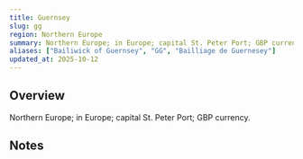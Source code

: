 ```yaml
---
title: Guernsey
slug: gg
region: Northern Europe
summary: Northern Europe; in Europe; capital St. Peter Port; GBP currency.
aliases: ["Bailiwick of Guernsey", "GG", "Bailliage de Guernesey"]
updated_at: 2025-10-12
---
```


## Overview

Northern Europe; in Europe; capital St. Peter Port; GBP currency.

## Notes

<!-- Add your first note below -->
